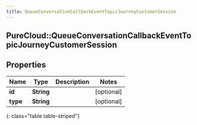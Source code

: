 ```yaml
---
title: QueueConversationCallbackEventTopicJourneyCustomerSession
---
```

## PureCloud::QueueConversationCallbackEventTopicJourneyCustomerSession

## Properties

|Name | Type | Description | Notes|
|------------ | ------------- | ------------- | -------------|
| **id** | **String** |  | [optional] |
| **type** | **String** |  | [optional] |
{: class="table table-striped"}


